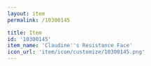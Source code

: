 ```yaml
---
layout: item
permalink: /10300145

title: Item
id: '10300145'
item_name: 'Claudine''s Resistance Face'
icon_url: 'item/icon/customize/10300145.png'
---
```

